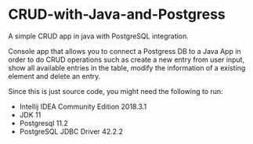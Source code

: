 # CRUD-with-Java-and-Postgress
A simple CRUD app in java with PostgreSQL integration.

Console app that allows you to connect a Postgress DB to a Java App in order to do CRUD operations such as create a new entry from user input, show all available entries in the table, modify the information of a existing element and delete an entry.

Since this is just source code, you might need the following to run:<br/>
* Intellij IDEA Community Edition 2018.3.1
* JDK 11
* Postgresql 11.2
* PostgreSQL JDBC Driver 42.2.2
